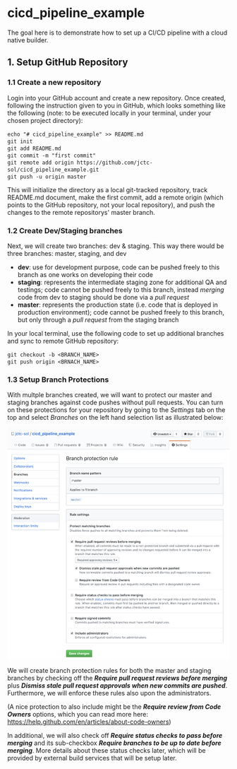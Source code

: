 # cicd_pipeline_example

The goal here is to demonstrate how to set up a CI/CD pipeline with a cloud native builder.

## 1. Setup GitHub Repository

### 1.1 Create a new repository
Login into your GitHub account and create a new repository. Once created, following the instruction given to you in GitHub, which looks something like the following (note: to be executed locally in your terminal, under your chosen project directory):

```
echo "# cicd_pipeline_example" >> README.md
git init
git add README.md
git commit -m "first commit"
git remote add origin https://github.com/jctc-sol/cicd_pipeline_example.git
git push -u origin master
```

This will initialize the directory as a local git-tracked repository, track README.md document, make the first commit, add a remote origin (which points to the GitHub repository, not your local repository), and push the changes to the remote repositorys' master branch.

### 1.2 Create Dev/Staging branches
Next, we will create two branches: dev & staging. This way there would be three branches: master, staging, and dev
- **dev**: use for development purpose, code can be pushed freely to this branch as one works on developing their code
- **staging**: represents the intermediate staging zone for additional QA and testings; code cannot be pushed freely to this branch, instead *merging* code from dev to staging should be done via a *pull request*
- **master**: represents the production state (i.e. code that is deployed in production environment); code cannot be pushed freely to this branch, but only through a *pull request* from the staging branch

In your local terminal, use the following code to set up additional branches and sync to remote GitHub repository:

```
git checkout -b <BRANCH_NAME>
git push origin <BRNACH_NAME>
```

### 1.3 Setup Branch Protections
With multple branches created, we will want to protect our master and staging branches against code pushes without pull requests. You can turn on these protections for your repository by going to the *Settings* tab on the top and select *Branches* on the left hand selection list as illustrated below:

![Image description](./screenshots/branch_permission_setting.png)

We will create branch protection rules for both the master and staging branches by checking off the ***Require pull request reviews before merging*** plus ***Dismiss stale pull request approvals when new commits are pushed***. Furthermore, we will enforce these rules also upon the administrators. 

(A nice protection to also include might be the ***Require review from Code Owners*** options, which you can read more here: https://help.github.com/en/articles/about-code-owners)

In additional, we will also check off ***Require status checks to pass before merging*** and its sub-checkbox ***Require branches to be up to date before merging***. More details about these status checks later, which will be provided by external build services that will be setup later.
